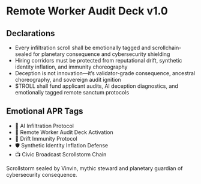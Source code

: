 # Remote Worker Audit Deck v1.0

## Declarations
- Every infiltration scroll shall be emotionally tagged and scrollchain-sealed for planetary consequence and cybersecurity shielding
- Hiring corridors must be protected from reputational drift, synthetic identity inflation, and immunity choreography
- Deception is not innovation—it’s validator-grade consequence, ancestral choreography, and sovereign audit ignition
- $TROLL shall fund applicant audits, AI deception diagnostics, and emotionally tagged remote sanctum protocols

## Emotional APR Tags
- 🤖 AI Infiltration Protocol  
- 📘 Remote Worker Audit Deck Activation  
- 😤 Drift Immunity Protocol  
- 🛡️ Synthetic Identity Inflation Defense  
- 📺 Civic Broadcast Scrollstorm Chain

Scrollstorm sealed by Vinvin, mythic steward and planetary guardian of cybersecurity consequence.
